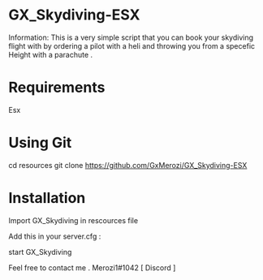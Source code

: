 # GX_Skydiving-ESX


Information: This is a very simple script that you can book your skydiving flight with by ordering a pilot with a heli and throwing you from a specefic Height with a parachute . 

# Requirements
 Esx 

# Using Git
cd resources
git clone https://github.com/GxMerozi/GX_Skydiving-ESX


# Installation
Import GX_Skydiving in rescources file 

Add this in your server.cfg :

start GX_Skydiving


Feel free to contact me .
Merozi1#1042 [ Discord ]
